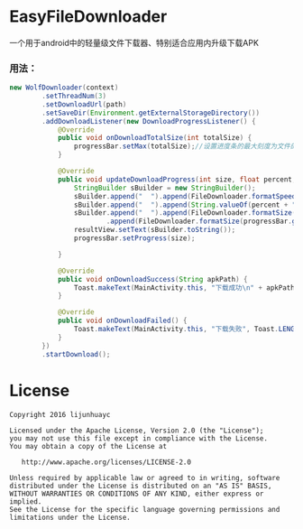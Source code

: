 # EasyFileDownloader
一个用于android中的轻量级文件下载器、特别适合应用内升级下载APK

### 用法：
```java
new WolfDownloader(context)
        .setThreadNum(3)
        .setDownloadUrl(path)
        .setSaveDir(Environment.getExternalStorageDirectory())
        .addDownloadListener(new DownloadProgressListener() {
            @Override
            public void onDownloadTotalSize(int totalSize) {
                progressBar.setMax(totalSize);//设置进度条的最大刻度为文件的长度
            }

            @Override
            public void updateDownloadProgress(int size, float percent, float speed) {
                StringBuilder sBuilder = new StringBuilder();
                sBuilder.append("  ").append(FileDownloader.formatSpeed(speed));
                sBuilder.append("  ").append(String.valueOf(percent + "%"));
                sBuilder.append("  ").append(FileDownloader.formatSize(size)).append("/")
                        .append(FileDownloader.formatSize(progressBar.getMax()));
                resultView.setText(sBuilder.toString());
                progressBar.setProgress(size);

            }

            @Override
            public void onDownloadSuccess(String apkPath) {
                Toast.makeText(MainActivity.this, "下载成功\n" + apkPath, Toast.LENGTH_SHORT).show();
            }

            @Override
            public void onDownloadFailed() {
                Toast.makeText(MainActivity.this, "下载失败", Toast.LENGTH_SHORT).show();
            }
        })
        .startDownload();
```

License
=======

    Copyright 2016 lijunhuayc

    Licensed under the Apache License, Version 2.0 (the "License");
    you may not use this file except in compliance with the License.
    You may obtain a copy of the License at

       http://www.apache.org/licenses/LICENSE-2.0

    Unless required by applicable law or agreed to in writing, software
    distributed under the License is distributed on an "AS IS" BASIS,
    WITHOUT WARRANTIES OR CONDITIONS OF ANY KIND, either express or implied.
    See the License for the specific language governing permissions and
    limitations under the License.
